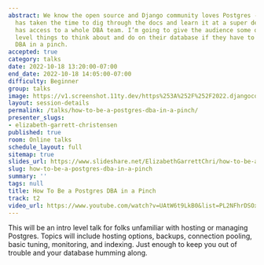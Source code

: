 ```yaml
---
abstract: We know the open source and Django community loves Postgres - but not everyone
  has taken the time to dig through the docs and learn it at a super deep level or
  has access to a whole DBA team. I’m going to give the audience some of the high
  level things to think about and do on their database if they have to be a Postgres
  DBA in a pinch.
accepted: true
category: talks
date: 2022-10-18 13:20:00-07:00
end_date: 2022-10-18 14:05:00-07:00
difficulty: Beginner
group: talks
image: https://v1.screenshot.11ty.dev/https%253A%252F%252F2022.djangocon.us%252Fpresenters%252Felizabeth-garrett-christensen%252F/opengraph/
layout: session-details
permalink: /talks/how-to-be-a-postgres-dba-in-a-pinch/
presenter_slugs:
- elizabeth-garrett-christensen
published: true
room: Online talks
schedule_layout: full
sitemap: true
slides_url: https://www.slideshare.net/ElizabethGarrettChri/how-to-be-a-postgres-dba-in-a-pinch-253687257
slug: how-to-be-a-postgres-dba-in-a-pinch
summary: ''
tags: null
title: How To Be a Postgres DBA in a Pinch
track: t2
video_url: https://www.youtube.com/watch?v=UAtW6t9LkB0&list=PL2NFhrDSOxgXwt-yT9LgRw1eZcA627mXE
---
```


This will be an intro level talk for folks unfamiliar with hosting or managing Postgres. Topics will include hosting options, backups, connection pooling, basic tuning, monitoring, and indexing. Just enough to keep you out of trouble and your database humming along.
